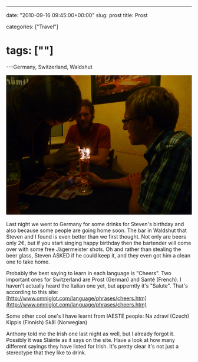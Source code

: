---

date: "2010-09-16 09:45:00+00:00"
slug: prost
title: Prost

categories: ["Travel"]
# tags: [""]
---Germany, Switzerland, Waldshut

![P1040438](p1040438.jpg)

Last night we went to Germany for some drinks for Steven's birthday and also because some people are going home soon. The bar in Waldshut that Steven and I found is even better than we first thought. Not only are beers only 2€, but if you start singing happy birthday then the bartender will come over with some free Jägermeister shots. Oh and rather than stealing the beer glass, Steven ASKED if he could keep it, and they even got him a clean one to take home.

Probably the best saying to learn in each language is "Cheers". Two important ones for Switzerland are Prost (German) and Santé (French). I haven't actually heard the Italian one yet, but apperntly it's "Salute". That's according to this site: [http://www.omniglot.com/language/phrases/cheers.htm](http://www.omniglot.com/language/phrases/cheers.htm)

Some other cool one's I have learnt from IAESTE people:
Na zdraví (Czech) Kippis (Finnish) Skål (Norwegian)

Anthony told me the Irish one last night as well, but I already forgot it. Possibly it was Sláinte as it says on the site. Have a look at how many different sayings they have listed for Irish. It's pretty clear it's not just a stereotype that they like to drink.
